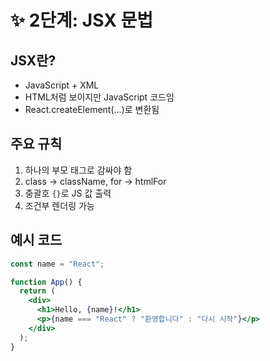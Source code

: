 # ✨ 2단계: JSX 문법

## JSX란?

- JavaScript + XML
- HTML처럼 보이지만 JavaScript 코드임
- React.createElement(...)로 변환됨

## 주요 규칙

1. 하나의 부모 태그로 감싸야 함
2. class → className, for → htmlFor
3. 중괄호 `{}`로 JS 값 출력
4. 조건부 렌더링 가능

## 예시 코드

```jsx
const name = "React";

function App() {
  return (
    <div>
      <h1>Hello, {name}!</h1>
      <p>{name === "React" ? "환영합니다" : "다시 시작"}</p>
    </div>
  );
}
